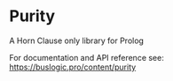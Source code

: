 # Purity

A Horn Clause only library for Prolog

For documentation and API reference see: https://buslogic.pro/content/purity
